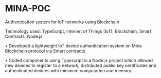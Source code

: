 # MINA-POC

Authentication system for IoT networks using Blockchain

Technology used: TypeScript, Internet of Things (IoT), Blockchain, Smart Contracts, Node.js

•	Developed a lightweight IoT device authentication system on Mina Blockchain protocol via Smart contracts.

•	Coded components using Typescript in a Node.js project which allowed new devices to register to a network, distributed public key certificates and authenticated devices with minimum computation and memory.
